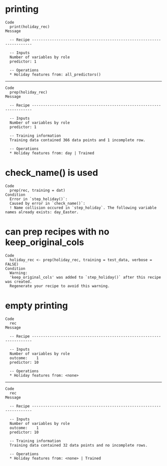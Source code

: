 # printing

    Code
      print(holiday_rec)
    Message
      
      -- Recipe ----------------------------------------------------------------------
      
      -- Inputs 
      Number of variables by role
      predictor: 1
      
      -- Operations 
      * Holiday features from: all_predictors()

---

    Code
      prep(holiday_rec)
    Message
      
      -- Recipe ----------------------------------------------------------------------
      
      -- Inputs 
      Number of variables by role
      predictor: 1
      
      -- Training information 
      Training data contained 366 data points and 1 incomplete row.
      
      -- Operations 
      * Holiday features from: day | Trained

# check_name() is used

    Code
      prep(rec, training = dat)
    Condition
      Error in `step_holiday()`:
      Caused by error in `check_name()`:
      ! Name collision occured in `step_holiday`. The following variable names already exists: day_Easter.

# can prep recipes with no keep_original_cols

    Code
      holiday_rec <- prep(holiday_rec, training = test_data, verbose = FALSE)
    Condition
      Warning:
      'keep_original_cols' was added to `step_holiday()` after this recipe was created.
      Regenerate your recipe to avoid this warning.

# empty printing

    Code
      rec
    Message
      
      -- Recipe ----------------------------------------------------------------------
      
      -- Inputs 
      Number of variables by role
      outcome:    1
      predictor: 10
      
      -- Operations 
      * Holiday features from: <none>

---

    Code
      rec
    Message
      
      -- Recipe ----------------------------------------------------------------------
      
      -- Inputs 
      Number of variables by role
      outcome:    1
      predictor: 10
      
      -- Training information 
      Training data contained 32 data points and no incomplete rows.
      
      -- Operations 
      * Holiday features from: <none> | Trained

